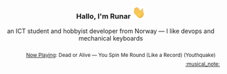 <h3 align="center">Hallo, I'm Runar <img src="./assets/wave.gif" width="30px" height="30px"></h3>

<div align="center">an ICT student and hobbyist developer from Norway — I like devops and mechanical keyboards</div>

<br/>
<div align="right"><sub>
  <a href="https://www.last.fm/user/runarsf">Now Playing</a>: Dead or Alive &mdash; You Spin Me Round (Like a Record) (Youthquake) &nbsp;&nbsp; <a href="https:&#x2F;&#x2F;www.last.fm&#x2F;music&#x2F;Dead+or+Alive&#x2F;_&#x2F;You+Spin+Me+Round+(Like+a+Record)">:musical_note:</a>
</sub></div>

